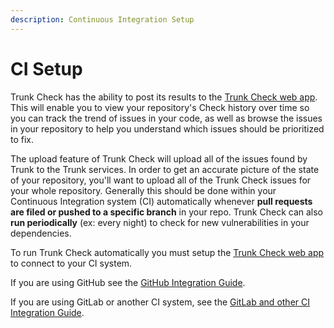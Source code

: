 ```yaml
---
description: Continuous Integration Setup
---
```


# CI Setup

Trunk Check has the ability to post its results to the [Trunk Check web app](https://app.trunk.io/). This will enable you to view your repository's Check history over time so you can track the trend of issues in your code, as well as browse the issues in your repository to help you understand which issues should be prioritized to fix.&#x20;

The upload feature of Trunk Check will upload all of the issues found by Trunk to the Trunk services. In order to get an accurate picture of the state of your repository, you'll want to upload all of the Trunk Check issues for your whole repository. Generally this should be done within your Continuous Integration system (CI) automatically whenever **pull requests are filed or pushed to a specific branch** in your repo. Trunk Check can also **run periodically** (ex: every night) to check for new vulnerabilities in your dependencies.&#x20;

To run Trunk Check automatically you must setup the [Trunk Check web app](https://app.trunk.io/) to connect to your CI system.

If you are using GitHub see the [GitHub Integration Guide](get-started/).&#x20;

If you are using GitLab or another CI system, see the [GitLab and other CI Integration Guide](continuous-integration/).
